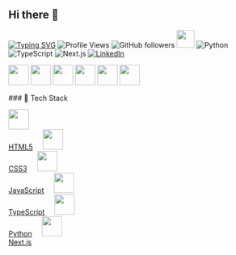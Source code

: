 ## Hi there 👋
[![Typing SVG](https://readme-typing-svg.herokuapp.com?size=22&color=00F700&lines=Hi+%F0%9F%91%8B+I'am+Rizwan+Hussain;Web+Developer;Programmer+%26+Developer)](https://git.io/typing-svg)
![Profile Views](https://komarev.com/ghpvc/?username=rizwan-hussain&color=blue)
![GitHub followers](https://img.shields.io/github/followers/rizwan-hussain?style=social)
<img src="https://media.giphy.com/media/hvRJCLFzcasrR4ia7z/giphy.gif" width="35px">
![Python](https://img.shields.io/badge/Python-3776AB?style=for-the-badge&logo=python&logoColor=white)
![TypeScript](https://img.shields.io/badge/TypeScript-3178C6?style=for-the-badge&logo=typescript&logoColor=white)
![Next.js](https://img.shields.io/badge/Next.js-000000?style=for-the-badge&logo=nextdotjs&logoColor=white)
[![LinkedIn](https://img.shields.io/badge/LinkedIn-blue?style=for-the-badge&logo=linkedin)]([https://www.linkedin.com/in/yourusername](https://www.linkedin.com/in/muhammad-rizwan-264385207/))
<p>
  <img src="https://cdn.jsdelivr.net/gh/devicons/devicon/icons/html5/html5-original.svg" width="40" height="40"/>
  <img src="https://cdn.jsdelivr.net/gh/devicons/devicon/icons/css3/css3-original.svg" width="40" height="40"/>
  <img src="https://cdn.jsdelivr.net/gh/devicons/devicon/icons/javascript/javascript-original.svg" width="40" height="40"/>
  <img src="https://cdn.jsdelivr.net/gh/devicons/devicon/icons/typescript/typescript-original.svg" width="40" height="40"/>
  <img src="https://cdn.jsdelivr.net/gh/devicons/devicon/icons/python/python-original.svg" width="40" height="40"/>
  <img src="https://cdn.jsdelivr.net/gh/devicons/devicon/icons/nextjs/nextjs-original.svg" width="40" height="40"/>
  </p>
### 🚀 Tech Stack

<p align="left">
  <a href="#"><img src="https://cdn.jsdelivr.net/gh/devicons/devicon/icons/html5/html5-original.svg" width="40" height="40"/><br>HTML5</a>
  &nbsp;&nbsp;&nbsp;
  <a href="#"><img src="https://cdn.jsdelivr.net/gh/devicons/devicon/icons/css3/css3-original.svg" width="40" height="40"/><br>CSS3</a>
  &nbsp;&nbsp;&nbsp;
  <a href="#"><img src="https://cdn.jsdelivr.net/gh/devicons/devicon/icons/javascript/javascript-original.svg" width="40" height="40"/><br>JavaScript</a>
  &nbsp;&nbsp;&nbsp;
  <a href="#"><img src="https://cdn.jsdelivr.net/gh/devicons/devicon/icons/typescript/typescript-original.svg" width="40" height="40"/><br>TypeScript</a>
  &nbsp;&nbsp;&nbsp;
  <a href="#"><img src="https://cdn.jsdelivr.net/gh/devicons/devicon/icons/python/python-original.svg" width="40" height="40"/><br>Python</a>
  &nbsp;&nbsp;&nbsp;
  <a href="#"><img src="https://cdn.jsdelivr.net/gh/devicons/devicon/icons/nextjs/nextjs-original.svg" width="40" height="40"/><br>Next.js</a>
</p>

<!--
**rizwee88/rizwee88** is a ✨ _special_ ✨ repository because its `README.md` (this file) appears on your GitHub profile.

Here are some ideas to get you started:

- 🔭 I’m currently working on ...
- 🌱 I’m currently learning ...
- 👯 I’m looking to collaborate on ...
- 🤔 I’m looking for help with ...
- 💬 Ask me about ...
- 📫 How to reach me: ...
- 😄 Pronouns: ...
- ⚡ Fun fact: ...
-->
